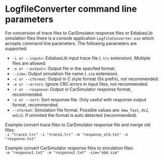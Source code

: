# LogfileConverter command line parameters
For conversion of trace files to CarSimulator response files or EdiabasLib simulation files there is a console application `LogfileConverter.exe` which accepts command line parameters. The following parameters are supported:
* `-i or --input=`: EdiabasLib input trace file (`.trc` extension). Multiple files are allowed
* `-o or --output=`: Output file in the specifed format.
* `--sim=`: Output simulation file name (`.sim` extension).
* `-c or --cformat`: Output in C style format (0x prefix), not recommended.
* `-e or --errors`: Ignore CRC errors in input files, not recommended.
* `-r or --response`: Output in CarSimulator response format, recommended.
* `-s or --sort`: Sort response file. Only useful with response output format, recommended.
* `--sformat`: Simulation file format. Possible values are: `bmw_fast`, `ds2`, `edic`). If ommited the format is auto detected (recommended).

Example convert trace files to CarSimulator response file and merge old files:  
`-i "trace1.trc" -i "trace2.trc" -m "response_old.txt" -o "response.txt"`

Example convert CarSimulator response files to simulation files:  
`-m "response1.txt" -m "response2.txt" -sim="obd.sim"`
